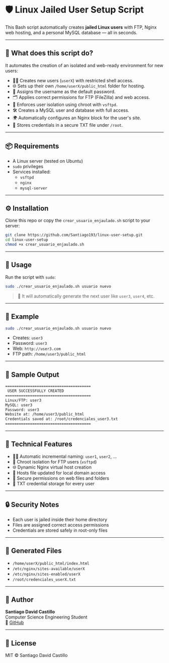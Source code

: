 # 🛡️ Linux Jailed User Setup Script

This Bash script automatically creates **jailed Linux users** with FTP, Nginx web hosting, and a personal MySQL database — all in seconds.

---

## 🚀 What does this script do?

It automates the creation of an isolated and web-ready environment for new users:

- 🧑‍💻 Creates new users (`userX`) with restricted shell access.
- 🌐 Sets up their own `/home/userX/public_html` folder for hosting.
- 🔐 Assigns the username as the default password.
- 🗂️ Applies correct permissions for FTP (FileZilla) and web access.
- 🧰 Enforces user isolation using chroot with `vsftpd`.
- 🛠️ Creates a MySQL user and database with full access.
- 🌍 Automatically configures an Nginx block for the user's site.
- 🧾 Stores credentials in a secure TXT file under `/root`.

---

## 📦 Requirements

- A Linux server (tested on Ubuntu)
- `sudo` privileges
- Services installed:
  - `vsftpd`
  - `nginx`
  - `mysql-server`

---

## ⚙️ Installation

Clone this repo or copy the `crear_usuario_enjaulado.sh` script to your server:

```bash
git clone https://github.com/Santiago193/linux-user-setup.git
cd linux-user-setup
chmod +x crear_usuario_enjaulado.sh
```

---

## 🧪 Usage

Run the script with `sudo`:

```bash
sudo ./crear_usuario_enjaulado.sh usuario nuevo
```

> 🧠 It will automatically generate the next user like `user3`, `user4`, etc.

---

## 📁 Example

```bash
sudo ./crear_usuario_enjaulado.sh usuario nuevo
```

- Creates: `user3`
- Password: `user3`
- Web: `http://user3.com`
- FTP path: `/home/user3/public_html`

---

## 📄 Sample Output

```bash
======================================
 USER SUCCESSFULLY CREATED
======================================
Linux/FTP: user3
MySQL: user3
Password: user3
Website at: /home/user3/public_html
Credentials saved at: /root/credenciales_user3.txt
======================================
```

---

## 📌 Technical Features

- 👨‍🔧 Automatic incremental naming: `user1`, `user2`, ...
- 🔐 Chroot isolation for FTP users (`vsftpd`)
- 🌐 Dynamic Nginx virtual host creation
- 🧠 Hosts file updated for local domain access
- 💾 Secure permissions on web files and folders
- 🧾 TXT credential storage for every user

---

## 🔒 Security Notes

- Each user is jailed inside their home directory
- Files are assigned correct access permissions
- Credentials are stored safely in root-only files

---

## 📂 Generated Files

- `/home/userX/public_html/index.html`
- `/etc/nginx/sites-available/userX`
- `/etc/nginx/sites-enabled/userX`
- `/root/credenciales_userX.txt`

---

## 👤 Author

**Santiago David Castillo**  
Computer Science Engineering Student  
🔗 [GitHub](https://github.com/Santiago193)

---

## 📜 License

MIT © Santiago David Castillo
